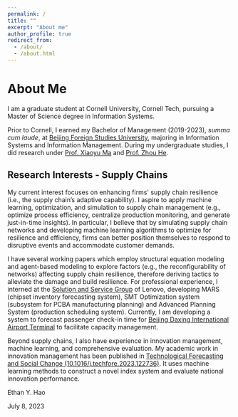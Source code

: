 ```yaml
---
permalink: /
title: ""
excerpt: "About me"
author_profile: true
redirect_from: 
  - /about/
  - /about.html
---
```


About Me
======
I am a graduate student at Cornell University, Cornell Tech, pursuing a Master of Science degree in Information Systems.

Prior to Cornell, I earned my Bachelor of Management (2019-2023), *summa cum laude*, at [Beijing Foreign Studies University](http://en.bfsu.edu.cn), majoring in Information Systems and Information Management. During my undergraduate studies, I did research under [Prof. Xiaoyu Ma](https://ibs.bfsu.edu.cn/en/teacher.aspx?m=20150306133438693116&t_id=20151216145951253431) and [Prof. Zhou He](http://agentlab.cn/en/cv/index.html).

## Research Interests - Supply Chains
My current interest focuses on enhancing firms' supply chain resilience (i.e., the supply chain’s adaptive capability). I aspire to apply machine learning, optimization, and simulation to supply chain management (e.g., optimize process efficiency, centralize production monitoring, and generate just-in-time insights). In particular, I believe that by simulating supply chain networks and developing machine learning algorithms to optimize for resilience and efficiency, firms can better position themselves to respond to disruptive events and accommodate customer demands.

I have several working papers which employ structural equation modeling and agent-based modeling to explore factors (e.g., the reconfigurability of networks) affecting supply chain resilience, therefore deriving tactics to alleviate the damage and build resilience. For professional experience, I interned at the [Solution and Service Group](https://www.lenovo.com/us/en/about/our-businesses/solutions-services-group/) of Lenovo, developing MARS (chipset inventory forecasting system), SMT Optimization system (subsystem for PCBA manufacturing planning) and Advanced Planning System (production scheduling system). Currently, I am developing a system to forecast passenger check-in time for [Beijing Daxing International Airport Terminal](https://daxing-pkx-airport.com/guide/terminals/) to facilitate capacity management.

Beyond supply chains, I also have experience in innovation management, machine learning, and comprehensive evaluation. My academic work in innovation management has been published in [Technological Forecasting and Social Change (10.1016/j.techfore.2023.122736)](https://doi.org/10.1016/j.techfore.2023.122736). It uses machine learning methods to construct a novel index system and evaluate national innovation performance.

Ethan Y. Hao

July 8, 2023